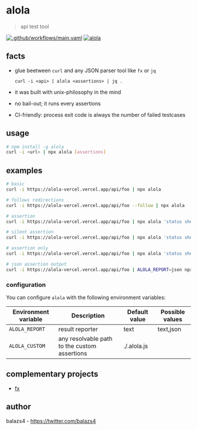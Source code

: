# alola

> api test tool

[![.github/workflows/main.yaml](https://github.com/balazs4/alola/workflows/.github/workflows/main.yaml/badge.svg)](https://github.com/balazs4/alola/actions?query=workflow%3A.github%2Fworkflows%2Fmain.yaml+branch%3Amaster)
[![alola](https://img.shields.io/npm/v/alola?logo=node.js)](https://www.npmjs.com/package/alola)


## facts

- glue beetween `curl` and any JSON parser tool like `fx` or `jq`

  `curl -i <api> | alola <assertions> | jq .`
- it was built with unix-philosophy in the mind
- no bail-out; it runs every assertions
- CI-friendly: process exit code is always the number of failed testcases

## usage

```bash
# npm install -g alola
curl -i <url> | npx alola [assertions]
```

## examples

```bash
# basic
curl -i https://alola-vercel.vercel.app/api/foo | npx alola

# follows redirections
curl -i https://alola-vercel.vercel.app/api/foo --follow | npx alola

# assertion
curl -i https://alola-vercel.vercel.app/api/foo | npx alola 'status should be 200' 'headers.content-type should match json' 'body.name should be friend'

# silent assertion
curl -i https://alola-vercel.vercel.app/api/foo | npx alola 'status should be 200' 2>/dev/null

# assertion only
curl -i https://alola-vercel.vercel.app/api/foo | npx alola 'status should be 200' 1>/dev/null

# json assertion output
curl -i https://alola-vercel.vercel.app/api/foo | ALOLA_REPORT=json npx alola 'status should be 200' 1>/dev/null
```

### configuration

You can configure `alola` with the following environment variables:

| Environment variable | Description                                  | Default value | Possible values |
| -------------------- | -------------------------------------------- | ------------- | --------------- |
| `ALOLA_REPORT`       | result reporter                              | text          | text,json       |
| `ALOLA_CUSTOM`       | any resolvable path to the custom assertions | ./.alola.js   |                 |

## complementary projects

- [fx](https://github.com/antonmedv/fx)

## author

balazs4 - https://twitter.com/balazs4
